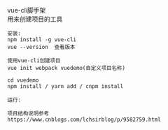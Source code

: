 vue-cli脚手架  
    用来创建项目的工具  

    安装:  
    npm install -g vue-cli  
    vue --version  查看版本 

    使用vue-cli创建项目
    vue init webpack vuedemo(自定义项目名称)

    cd vuedemo   
    npm install / yarn add / cnpm install  

    运行: 

    项目结构说明参考
    https://www.cnblogs.com/lchsirblog/p/9582759.html